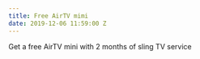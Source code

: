 ```yaml
---
title: Free AirTV mimi
date: 2019-12-06 11:59:00 Z
---
```


Get a free AirTV mini with 2 months of sling TV service 